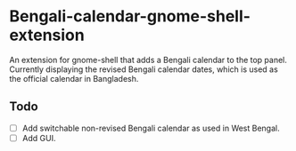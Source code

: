 # Bengali-calendar-gnome-shell-extension
An extension for gnome-shell that adds a Bengali calendar to the top panel. Currently displaying the revised Bengali calendar dates, which is used as the official calendar in Bangladesh.

## Todo
- [ ] Add switchable non-revised Bengali calendar as used in West Bengal.
- [ ] Add GUI.
